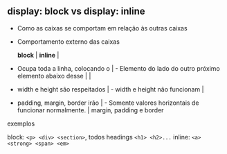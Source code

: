 ## display: block vs display: inline

- Como as caixas se comportam em relação às outras caixas
- Comportamento externo das caixas


     **block**                    |        **inline**
                                  |
- Ocupa toda a linha, colocando o |  - Elemento do lado do outro 
próximo elemento abaixo desse     |
                                  |
- width e height são respeitados  |  - width e height não funcionam
                                  |            
- padding, margin, border irão    |  - Somente valores horizontais de
funcionar normalmente.            |  margin, padding e border


exemplos

block: `<p> <div> <section>`, todos headings `<h1> <h2>...`
inline: `<a> <strong> <span> <em>`
